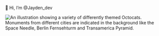 👋 Hi, I’m @Jayden_dev


 
![An illustration showing a variety of differently themed Octocats. Monuments from different cities are indicated in the background like the Space Needle, Berlin Fernsehturm and Transamerica Pyramid.]()
